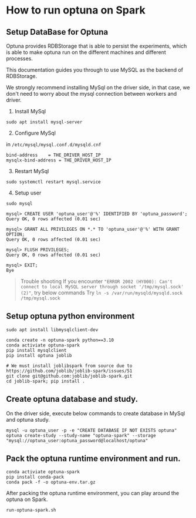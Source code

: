 # How to run optuna on Spark

## Setup DataBase for Optuna 

Optuna provides RDBStorage that is able to persist the experiments, which is 
able to make optuna run on the different machines and different processes.

This documentation guides you through to use MySQL as the backend of RDBStorage.

We strongly recommend installing MySql on the driver side, in that case, we don't
need to worry about the mysql connection between workers and driver.

1. Install MySql

``` shell
sudo apt install mysql-server
```

2. Configure MySql

in `/etc/mysql/mysql.conf.d/mysqld.cnf`

``` shell
bind-address    = THE_DRIVER_HOST_IP
mysqlx-bind-address = THE_DRIVER_HOST_IP
```

3. Restart MySql

``` shell
sudo systemctl restart mysql.service
```

4. Setup user

```shell
sudo mysql
```

``` mysql
mysql> CREATE USER 'optuna_user'@'%' IDENTIFIED BY 'optuna_password';
Query OK, 0 rows affected (0.01 sec)

mysql> GRANT ALL PRIVILEGES ON *.* TO 'optuna_user'@'%' WITH GRANT OPTION;                                   
Query OK, 0 rows affected (0.01 sec)

mysql> FLUSH PRIVILEGES;
Query OK, 0 rows affected (0.01 sec)

mysql> EXIT;
Bye
```

> Trouble shooting
> If you encounter 
`"ERROR 2002 (HY000): Can't connect to local MySQL server through socket '/tmp/mysql.sock' (2)"`, try below commands
> Try `ln -s /var/run/mysqld/mysqld.sock /tmp/mysql.sock`

## Setup optuna python environment

``` shell
sudo apt install libmysqlclient-dev

conda create -n optuna-spark python==3.10
conda activiate optuna-spark
pip install mysqlclient
pip install optuna joblib

# We must install joblibspark from source due to https://github.com/joblib/joblib-spark/issues/51 
git clone git@github.com:joblib/joblib-spark.git
cd joblib-spark; pip install .
```

## Create optuna database and study.

On the driver side, execute below commands to create database in MySql and optuna 
study.

``` shell
mysql -u optuna_user -p -e "CREATE DATABASE IF NOT EXISTS optuna"
optuna create-study --study-name "optuna-spark" --storage "mysql://optuna_user:optuna_password@localhost/optuna"
```

## Pack the optuna runtime environment and run.

``` shell
conda activiate optuna-spark
pip install conda-pack
conda pack -f -o optuna-env.tar.gz
```

After packing the optuna runtime environment, you can play around the optuna on Spark.

```shell
run-optuna-spark.sh
```
